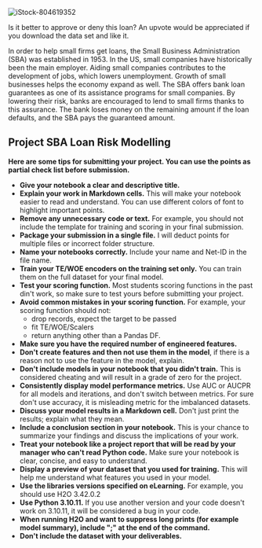 ![iStock-804619352](https://github.com/rbhardwaj2186/SBA-Loan-Risk-Modelling/assets/143745073/179fb7ad-8b23-413f-9713-f227945bd62d)

Is it better to approve or deny this loan?
An upvote would be appreciated if you download the data set and like it.

In order to help small firms get loans, the Small Business Administration (SBA) was established in 1953. In the US, small companies have historically been the main employer. Aiding small companies contributes to the development of jobs, which lowers unemployment. Growth of small businesses helps the economy expand as well. The SBA offers bank loan guarantees as one of its assistance programs for small companies. By lowering their risk, banks are encouraged to lend to small firms thanks to this assurance. The bank loses money on the remaining amount if the loan defaults, and the SBA pays the guaranteed amount.



## Project SBA Loan Risk Modelling

**Here are some tips for submitting your project. You can use the points as partial check list before submission.**

- **Give your notebook a clear and descriptive title.** 
- **Explain your work in Markdown cells.** This will make your notebook easier to read and understand. You can use different colors of font to highlight important points.
- **Remove any unnecessary code or text.** For example, you should not include the template for training and scoring in your final submission.
- **Package your submission in a single file.** I will deduct points for multiple files or incorrect folder structure.
- **Name your notebooks correctly.** Include your name and Net-ID in the file name.
- **Train your TE/WOE encoders on the training set only.** You can train them on the full dataset for your final model.
- **Test your scoring function.** Most students scoring functions in the past din't work, so make sure to test yours before submitting your project.
- **Avoid common mistakes in your scoring function.** For example, your scoring function should not:
  - drop records, expect the target to be passed
  - fit TE/WOE/Scalers
  - return anything other than a Pandas DF.
- **Make sure you have the required number of engineered features.** 
- **Don't create features and then not use them in the model**, if there is a reason not to use the feature in the model, explain.
- **Don't include models in your notebook that you didn't train.** This is considered cheating and will result in a grade of zero for the project.
- **Consistently display model performance metrics.** Use AUC or AUCPR for all models and iterations, and don't switch between metrics. For sure don't use accuracy, it is misleading metric for the imbalanced datasets. 
- **Discuss your model results in a Markdown cell.** Don't just print the results; explain what they mean.
- **Include a conclusion section in your notebook.** This is your chance to summarize your findings and discuss the implications of your work.
- **Treat your notebook like a project report that will be read by your manager who can't read Python code.** Make sure your notebook is clear, concise, and easy to understand.
- **Display a preview of your dataset that you used for training.** This will help me understand what features you used in your model.
- **Use the libraries versions specified on eLearning.** For example, you should use H2O 3.42.0.2  
- **Use Python 3.10.11.** If you use another version and your code doesn't work on 3.10.11, it will be considered a bug in your code.
- **When running H2O and want to suppress long prints (for example model summary), include ";" at the end of the command.**
- **Don't include the dataset with your deliverables.** 
